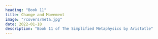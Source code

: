 ```yaml
---
heading: "Book 11"
title: Change and Movement
image: "/covers/meta.jpg"
date: 2022-01-18
description: "Book 11 of The Simplified Metaphysics by Aristotle"
---
```

